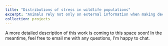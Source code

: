 ```yaml
---
title: "Distributions of stress in wildlife populations"
excerpt: "Animals rely not only on external information when making decisions, but also on internal information about their current state. Can stress levels, as a proxy for internal state, inform our understanding of animal risk perception and decision-making? By considering differences in population distributions of stress levels, I seek to connect patterns of stress with models of decision-making."
collection: projects
---
```


A more detailed description of this work is coming to this space soon! In the meantime, feel free to email me with any questions, I'm happy to chat.
